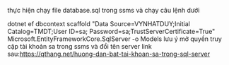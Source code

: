 ﻿thực hiện chạy file database.sql trong ssms và chạy câu lệnh dưới 

dotnet ef dbcontext scaffold "Data Source=VYNHATDUY;Initial Catalog=TMDT;User ID=sa; Password=sa;TrustServerCertificate=True" Microsoft.EntityFrameworkCore.SqlServer -o Models
lưu ý mở quyền truy cập tài khoản sa trong ssms và đổi tên server link sau:https://qthang.net/huong-dan-bat-tai-khoan-sa-trong-sql-server